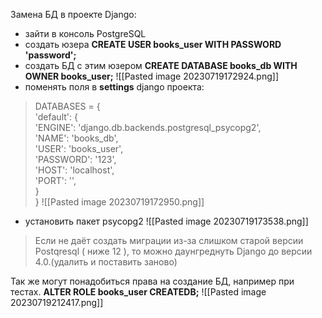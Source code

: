 Замена БД в проекте Django:
- зайти в консоль PostgreSQL
- создать юзера 
	__CREATE USER books_user WITH PASSWORD 'password';__
- создать БД с этим юзером
	__CREATE DATABASE books_db WITH OWNER books_user;__
![[Pasted image 20230719172924.png]]
- поменять поля в __settings__ django проекта:
> DATABASES = {  
    'default': {  
            'ENGINE': 'django.db.backends.postgresql_psycopg2',  
            'NAME': 'books_db',  
            'USER': 'books_user',  
            'PASSWORD': '123',  
            'HOST': 'localhost',  
            'PORT': '',  
    }  
}
![[Pasted image 20230719172950.png]]

- установить пакет psycopg2
![[Pasted image 20230719173538.png]]

>Если не даёт создать миграции из-за слишком старой версии Postqresql ( ниже 12 ), то можно даунгреднуть Django до версии 4.0.(удалить и поставить заново)

Так же могут понадобиться права на создание БД, например при тестах.
__ALTER ROLE books_user CREATEDB;__
![[Pasted image 20230719212417.png]]

